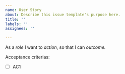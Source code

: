 ```yaml
---
name: User Story
about: Describe this issue template's purpose here.
title: ''
labels: ''
assignees: ''

---
```


As a *role* I want to *action*, so that I can *outcome.*

Acceptance criterias:
- [ ] AC1
